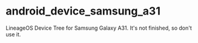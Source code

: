 # android_device_samsung_a31
LineageOS Device Tree for Samsung Galaxy A31. It's not finished, so don't use it.
